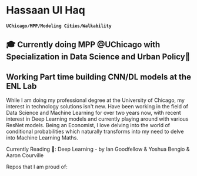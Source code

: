 # Hassaan Ul Haq 
**`UChicago/MPP/Modeling Cities/Walkability`**
## 🎓 Currently doing MPP @UChicago with Specialization in Data Science and Urban Policy🌆
## Working Part time building CNN/DL models at the ENL Lab  

While I am doing my professional degree at the University of Chicago, my interest in technology solutions
isn't new. Have been working in the field of Data Science and Machine Learning for over two years now, 
with recent interest in Deep Learning models and currently playing around with various ResNet models. 
Being an Economist, I love delving into the world of conditional probabilities which naturally transforms
into my need to delve into Machine Learning Maths.

Currently Reading 📕: Deep Learning - by Ian Goodfellow & Yoshua Bengio & Aaron Courville 


Repos that I am proud of: 


